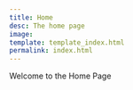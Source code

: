 ```yaml
---
title: Home
desc: The home page
image: 
template: template_index.html
permalink: index.html
---
```

Welcome to the Home Page
